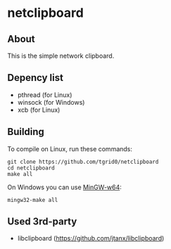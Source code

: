 # netclipboard

## About

This is the simple network clipboard.

## Depency list

* pthread (for Linux)
* winsock (for Windows)
* xcb (for Linux)

## Building

To compile on Linux, run these commands:

~~~~~
git clone https://github.com/tgrid0/netclipboard
cd netclipboard
make all
~~~~~

On Windows you can use [MinGW-w64](https://sourceforge.net/projects/mingw-w64/):

~~~~
mingw32-make all
~~~~


## Used 3rd-party

* libclipboard (https://github.com/jtanx/libclipboard)
